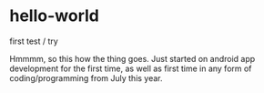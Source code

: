 # hello-world
first test / try

Hmmmm, so this how the thing goes.
Just started on android app development for the first time, as well as first time in any form of coding/programming from July this year.
